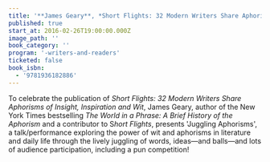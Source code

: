 ```yaml
---
title: '**James Geary**, *Short Flights: 32 Modern Writers Share Aphorisms of Insight, Inspiration and Wit*'
published: true
start_at: 2016-02-26T19:00:00.000Z
image_path: ''
book_category: ''
program: '-writers-and-readers'
ticketed: false
book_isbn:
  - '9781936182886'
---
```


To celebrate the publication of *Short Flights: 32 Modern Writers Share Aphorisms of Insight, Inspiration and Wit*, James Geary, author of the New York Times bestselling *The World in a Phrase: A Brief History of the Aphorism* and a contributor to S*hort Flights*, presents 'Juggling Aphorisms', a talk/performance exploring the power of wit and aphorisms in literature and daily life through the lively juggling of words, ideas—and balls—and lots of audience participation, including a pun competition!